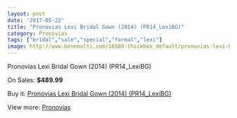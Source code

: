 ```yaml
---
layout: post
date: '2017-05-22'
title: "Pronovias Lexi Bridal Gown (2014) (PR14_LexiBG)"
category: Pronovias
tags: ["bridal","sale","special","formal","lexi"]
image: http://www.benemulti.com/16580-thickbox_default/pronovias-lexi-bridal-gown-2014-pr14lexibg.jpg
---
```

Pronovias Lexi Bridal Gown (2014) (PR14_LexiBG)

On Sales: **$489.99**
<a href="https://www.benemulti.com/en/pronovias/6360-pronovias-lexi-bridal-gown-2014-pr14lexibg.html"><amp-img layout="responsive" width="600" height="600" src="//www.benemulti.com/16580-thickbox_default/pronovias-lexi-bridal-gown-2014-pr14lexibg.jpg" alt="Pronovias Lexi Bridal Gown (2014) (PR14_LexiBG) 0" /></a>
<a href="https://www.benemulti.com/en/pronovias/6360-pronovias-lexi-bridal-gown-2014-pr14lexibg.html"><amp-img layout="responsive" width="600" height="600" src="//www.benemulti.com/16582-thickbox_default/pronovias-lexi-bridal-gown-2014-pr14lexibg.jpg" alt="Pronovias Lexi Bridal Gown (2014) (PR14_LexiBG) 1" /></a>
<a href="https://www.benemulti.com/en/pronovias/6360-pronovias-lexi-bridal-gown-2014-pr14lexibg.html"><amp-img layout="responsive" width="600" height="600" src="//www.benemulti.com/16581-thickbox_default/pronovias-lexi-bridal-gown-2014-pr14lexibg.jpg" alt="Pronovias Lexi Bridal Gown (2014) (PR14_LexiBG) 2" /></a>

Buy it: [Pronovias Lexi Bridal Gown (2014) (PR14_LexiBG)](https://www.benemulti.com/en/pronovias/6360-pronovias-lexi-bridal-gown-2014-pr14lexibg.html "Pronovias Lexi Bridal Gown (2014) (PR14_LexiBG)")

View more: [Pronovias](https://www.benemulti.com/en/55-pronovias "Pronovias")
